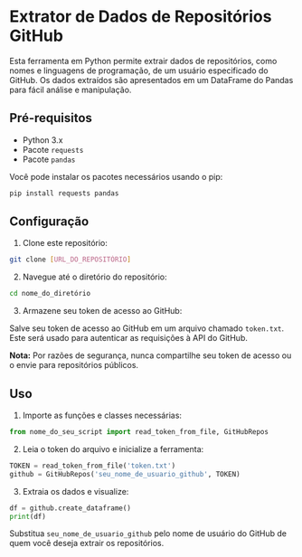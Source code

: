 # Extrator de Dados de Repositórios GitHub

Esta ferramenta em Python permite extrair dados de repositórios, como nomes e linguagens de programação, de um usuário especificado do GitHub. Os dados extraídos são apresentados em um DataFrame do Pandas para fácil análise e manipulação.

## Pré-requisitos

- Python 3.x
- Pacote `requests`
- Pacote `pandas`

Você pode instalar os pacotes necessários usando o pip:

```bash
pip install requests pandas
```

## Configuração

1. Clone este repositório:

```bash
git clone [URL_DO_REPOSITÓRIO]
```

2. Navegue até o diretório do repositório:

```bash
cd nome_do_diretório
```

3. Armazene seu token de acesso ao GitHub:

Salve seu token de acesso ao GitHub em um arquivo chamado `token.txt`. Este será usado para autenticar as requisições à API do GitHub.

**Nota:** Por razões de segurança, nunca compartilhe seu token de acesso ou o envie para repositórios públicos.

## Uso

1. Importe as funções e classes necessárias:

```python
from nome_do_seu_script import read_token_from_file, GitHubRepos
```

2. Leia o token do arquivo e inicialize a ferramenta:

```python
TOKEN = read_token_from_file('token.txt')
github = GitHubRepos('seu_nome_de_usuario_github', TOKEN)
```

3. Extraia os dados e visualize:

```python
df = github.create_dataframe()
print(df)
```

Substitua `seu_nome_de_usuario_github` pelo nome de usuário do GitHub de quem você deseja extrair os repositórios.
